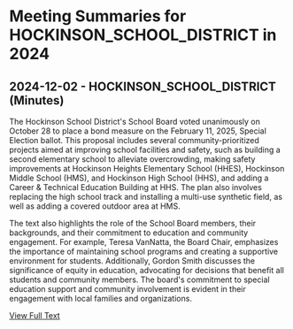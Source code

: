 # Meeting Summaries for HOCKINSON_SCHOOL_DISTRICT in 2024

## 2024-12-02 - HOCKINSON_SCHOOL_DISTRICT (Minutes)

The Hockinson School District's School Board voted unanimously on October 28 to place a bond measure on the February 11, 2025, Special Election ballot. This proposal includes several community-prioritized projects aimed at improving school facilities and safety, such as building a second elementary school to alleviate overcrowding, making safety improvements at Hockinson Heights Elementary School (HHES), Hockinson Middle School (HMS), and Hockinson High School (HHS), and adding a Career & Technical Education Building at HHS. The plan also involves replacing the high school track and installing a multi-use synthetic field, as well as adding a covered outdoor area at HMS. 

The text also highlights the role of the School Board members, their backgrounds, and their commitment to education and community engagement. For example, Teresa VanNatta, the Board Chair, emphasizes the importance of maintaining school programs and creating a supportive environment for students. Additionally, Gordon Smith discusses the significance of equity in education, advocating for decisions that benefit all students and community members. The board's commitment to special education support and community involvement is evident in their engagement with local families and organizations.

[View Full Text](https://raw.githubusercontent.com/VoronoiPerspectives/WashingtonStateSchoolBoardExplorer/refs/heads/main/data/countries/usa/states/wa/counties/clark/school_boards/hockinson_school_district/2024/processed/2024-12-02-minutes.txt)

